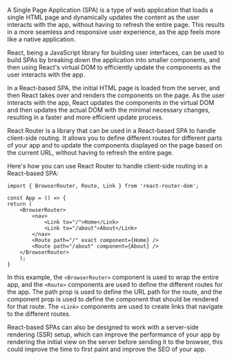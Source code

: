 A Single Page Application (SPA) is a type of web application that loads a single HTML page and dynamically updates the content as the user interacts with the app, without having to refresh the entire page. This results in a more seamless and responsive user experience, as the app feels more like a native application.

React, being a JavaScript library for building user interfaces, can be used to build SPAs by breaking down the application into smaller components, and then using React's virtual DOM to efficiently update the components as the user interacts with the app.

In a React-based SPA, the initial HTML page is loaded from the server, and then React takes over and renders the components on the page. As the user interacts with the app, React updates the components in the virtual DOM and then updates the actual DOM with the minimal necessary changes, resulting in a faster and more efficient update process.

React Router is a library that can be used in a React-based SPA to handle client-side routing. It allows you to define different routes for different parts of your app and to update the components displayed on the page based on the current URL, without having to refresh the entire page.

Here's how you can use React Router to handle client-side routing in a React-based SPA:

```
import { BrowserRouter, Route, Link } from 'react-router-dom';

const App = () => {
return (
    <BrowserRouter>
        <nav>
            <Link to="/">Home</Link>
            <Link to="/about">About</Link>
        </nav>
        <Route path="/" exact component={Home} />
        <Route path="/about" component={About} />
    </BrowserRouter>
    );
}
```

In this example, the `<BrowserRouter>` component is used to wrap the entire app, and the `<Route>` components are used to define the different routes for the app. The path prop is used to define the URL path for the route, and the component prop is used to define the component that should be rendered for that route. The `<Link>` components are used to create links that navigate to the different routes.

React-based SPAs can also be designed to work with a server-side rendering (SSR) setup, which can improve the performance of your app by rendering the initial view on the server before sending it to the browser, this could improve the time to first paint and improve the SEO of your app.
